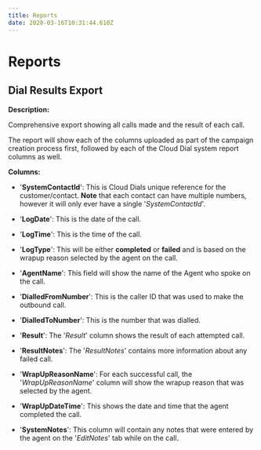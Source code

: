 ```yaml
---
title: Reports
date: 2020-03-16T10:31:44.610Z
---
```

# Reports

## Dial Results Export

**Description:** 

Comprehensive export showing all calls made and the result of each call.

The report will show each of the columns uploaded as part of the campaign creation process first, followed by each of the Cloud Dial system report columns as well.

**Columns:**

* '**SystemContactId**': This is Cloud Dials unique reference for the customer/contact. **Note** that each contact can have multiple numbers, however it will only ever have a single '*SystemContactId*'.


* '**LogDate**': This is the date of the call.
* '**LogTime**': This is the time of the call.
* '**LogType**': This will be either **completed** or **failed** and is based on the wrapup reason selected by the agent on the call.
* '**AgentName**': This field will show the name of the Agent who spoke on the call.
* '**DialledFromNumber**': This is the caller ID that was used to make the outbound call.
* '**DialledToNumber**': This is the number that was dialled.
* '**Result**': The '*Result*' column shows the result of each attempted call.
* '**ResultNotes**': The '*ResultNotes*' contains more information about any failed call.
* '**WrapUpReasonName**': For each successful call, the '*WrapUpReasonName*' column will show the wrapup reason that was selected by the agent.
* '**WrapUpDateTime**': This shows the date and time that the agent completed the call.
* '**SystemNotes**': This column will contain any notes that were entered by the agent on the '*EditNotes*' tab while on the call.